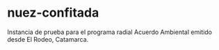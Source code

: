 # nuez-confitada
Instancia de prueba para el programa radial Acuerdo Ambiental emitido desde El Rodeo, Catamarca.
